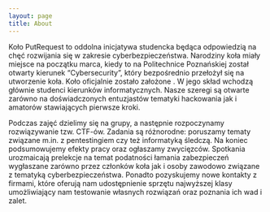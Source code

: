 ```yaml
---
layout: page
title: About
---
```


Koło PutRequest to oddolna inicjatywa studencka będąca odpowiedzią na chęć rozwijania się w zakresie cyberbezpieczeństwa. Narodziny koła miały miejsce na początku marca, kiedy to na Politechnice Poznańskiej został otwarty kierunek “Cybersecurity”, który bezpośrednio przełożył się na utworzenie koła. Koło oficjalnie zostało założone <data>. W jego skład wchodzą głównie studenci kierunków informatycznych. Nasze szeregi są otwarte zarówno na doświadczonych entuzjastów tematyki hackowania jak i amatorów stawiających pierwsze kroki.
  
Podczas zajęć dzielimy się na grupy, a następnie rozpoczynamy rozwiązywanie tzw. CTF-ów. Zadania są różnorodne: poruszamy tematy związane m.in. z pentestingiem czy też informatyką śledczą. Na koniec podsumowujemy efekty pracy oraz ogłaszamy zwycięzców. Spotkania urozmaicają prelekcje na temat podatności łamania zabezpieczeń wygłaszane zarówno przez członków koła jak i osoby zawodowo związane z tematyką cyberbezpieczeństwa. Ponadto pozyskujemy nowe kontakty z firmami, które oferują nam udostępnienie sprzętu najwyższej klasy umożliwiający nam testowanie własnych rozwiązań oraz poznania ich wad i zalet.
